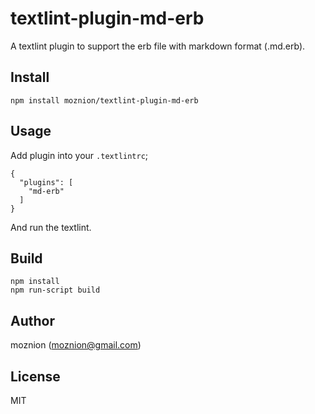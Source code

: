 textlint-plugin-md-erb
==

A textlint plugin to support the erb file with markdown format (.md.erb).

Install
--

```
npm install moznion/textlint-plugin-md-erb
```

Usage
--

Add plugin into your `.textlintrc`;

```
{
  "plugins": [
    "md-erb"
  ]
}
```

And run the textlint.

Build
--

```
npm install
npm run-script build
```

Author
--

moznion (<moznion@gmail.com>)

License
--

MIT

